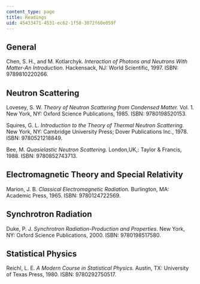 ```yaml
---
content_type: page
title: Readings
uid: 45433471-4531-ec62-1f58-3072f60e059f
---
```


General
-------

Chen, S. H., and M. Kotlarchyk. _Interaction of Photons and Neutrons With Matter-An Introduction._ Hackensack, NJ: World Scientific, 1997. ISBN: 9789810220266.

Neutron Scattering
------------------

Lovesey, S. W. _Theory of Neutron Scattering from Condensed Matter._ Vol. 1. New York, NY: Oxford Science Publications, 1985. ISBN: 9780198520153.

Squires, G. L. _Introduction to the Theory of Thermal Neutron Scattering._ New York, NY: Cambridge University Press; Dover Publications Inc., 1978. ISBN: 9780521218849.

Bee, M. _Quasielastic Neutron Scattering._ London,UK,: Taylor & Francis, 1988. ISBN: 9780852743713.

Electromagnetic Theory and Special Relativity
---------------------------------------------

Marion, J. B. _Classical Electromagnetic Radiation._ Burlington, MA: Academic Press, 1965. ISBN: 9780124722569.

Synchrotron Radiation
---------------------

Duke, P. J. _Synchrotron Radiation-Production and Properties._ New York, NY: Oxford Science Publications, 2000. ISBN: 9780198517580.

Statistical Physics
-------------------

Reichl, L. E. _A Modern Course in Statistical Physics._ Austin, TX: University of Texas Press, 1980. ISBN: 9780292750517.
